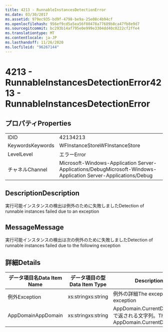```yaml
---
title: 4213 - RunnableInstancesDetectionError
ms.date: 03/30/2017
ms.assetid: 979ec935-bd9f-4798-be9a-25e08c4b94cf
ms.openlocfilehash: 956ef9cd5a5ea56f80478a77689b8ca47fb8e9d7
ms.sourcegitcommit: bc293b14af795e0e999e3304dd40c0222cf2ffe4
ms.translationtype: MT
ms.contentlocale: ja-JP
ms.lasthandoff: 11/26/2020
ms.locfileid: "96267144"
---
```

# <a name="4213---runnableinstancesdetectionerror"></a><span data-ttu-id="b1149-102">4213 - RunnableInstancesDetectionError</span><span class="sxs-lookup"><span data-stu-id="b1149-102">4213 - RunnableInstancesDetectionError</span></span>

## <a name="properties"></a><span data-ttu-id="b1149-103">プロパティ</span><span class="sxs-lookup"><span data-stu-id="b1149-103">Properties</span></span>  
  
|||  
|-|-|  
|<span data-ttu-id="b1149-104">ID</span><span class="sxs-lookup"><span data-stu-id="b1149-104">ID</span></span>|<span data-ttu-id="b1149-105">4213</span><span class="sxs-lookup"><span data-stu-id="b1149-105">4213</span></span>|  
|<span data-ttu-id="b1149-106">Keywords</span><span class="sxs-lookup"><span data-stu-id="b1149-106">Keywords</span></span>|<span data-ttu-id="b1149-107">WFInstanceStore</span><span class="sxs-lookup"><span data-stu-id="b1149-107">WFInstanceStore</span></span>|  
|<span data-ttu-id="b1149-108">Level</span><span class="sxs-lookup"><span data-stu-id="b1149-108">Level</span></span>|<span data-ttu-id="b1149-109">エラー</span><span class="sxs-lookup"><span data-stu-id="b1149-109">Error</span></span>|  
|<span data-ttu-id="b1149-110">チャネル</span><span class="sxs-lookup"><span data-stu-id="b1149-110">Channel</span></span>|<span data-ttu-id="b1149-111">Microsoft-Windows-Application Server-Applications/Debug</span><span class="sxs-lookup"><span data-stu-id="b1149-111">Microsoft-Windows-Application Server-Applications/Debug</span></span>|  
  
## <a name="description"></a><span data-ttu-id="b1149-112">Description</span><span class="sxs-lookup"><span data-stu-id="b1149-112">Description</span></span>  

 <span data-ttu-id="b1149-113">実行可能インスタンスの検出は例外のために失敗しました</span><span class="sxs-lookup"><span data-stu-id="b1149-113">Detection of runnable instances failed due to an exception</span></span>  
  
## <a name="message"></a><span data-ttu-id="b1149-114">Message</span><span class="sxs-lookup"><span data-stu-id="b1149-114">Message</span></span>  

 <span data-ttu-id="b1149-115">実行可能インスタンスの検出は次の例外のために失敗しました</span><span class="sxs-lookup"><span data-stu-id="b1149-115">Detection of runnable instances failed due to the following exception</span></span>  
  
## <a name="details"></a><span data-ttu-id="b1149-116">詳細</span><span class="sxs-lookup"><span data-stu-id="b1149-116">Details</span></span>  
  
|<span data-ttu-id="b1149-117">データ項目名</span><span class="sxs-lookup"><span data-stu-id="b1149-117">Data Item Name</span></span>|<span data-ttu-id="b1149-118">データ項目の型</span><span class="sxs-lookup"><span data-stu-id="b1149-118">Data Item Type</span></span>|<span data-ttu-id="b1149-119">Description</span><span class="sxs-lookup"><span data-stu-id="b1149-119">Description</span></span>|  
|--------------------|--------------------|-----------------|  
|<span data-ttu-id="b1149-120">例外</span><span class="sxs-lookup"><span data-stu-id="b1149-120">Exception</span></span>|<span data-ttu-id="b1149-121">xs:string</span><span class="sxs-lookup"><span data-stu-id="b1149-121">xs:string</span></span>|<span data-ttu-id="b1149-122">例外の詳細</span><span class="sxs-lookup"><span data-stu-id="b1149-122">The exception details for the exception</span></span>|  
|<span data-ttu-id="b1149-123">AppDomain</span><span class="sxs-lookup"><span data-stu-id="b1149-123">AppDomain</span></span>|<span data-ttu-id="b1149-124">xs:string</span><span class="sxs-lookup"><span data-stu-id="b1149-124">xs:string</span></span>|<span data-ttu-id="b1149-125">AppDomain.CurrentDomain.FriendlyName で返される文字列。</span><span class="sxs-lookup"><span data-stu-id="b1149-125">The string returned by AppDomain.CurrentDomain.FriendlyName.</span></span>|
